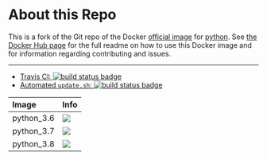 # About this Repo

This is a fork of the Git repo of the Docker [official image](https://docs.docker.com/docker-hub/official_repos/) for [python](https://registry.hub.docker.com/_/python/). See [the Docker Hub page](https://registry.hub.docker.com/_/python/) for the full readme on how to use this Docker image and for information regarding contributing and issues.

---

-	[Travis CI:
	![build status badge](https://img.shields.io/travis/pymor/python-docker/master.svg)](https://travis-ci.org/pymor/python-docker/branches)
-	[Automated `update.sh`:
	![build status badge](https://doi-janky.infosiftr.net/job/update.sh/job/python/badge/icon)](https://doi-janky.infosiftr.net/job/update.sh/job/python)

<!-- THIS FILE IS GENERATED BY https://github.com/docker-library/docs/blob/master/generate-repo-stub-readme.sh -->

| Image  | Info |
| :----- | :--- |
| python_3.6 | [![](https://images.microbadger.com/badges/image/pymor/python_3.6.svg)](https://microbadger.com/images/pymor/python_3.6 "python base images") |
| python_3.7 | [![](https://images.microbadger.com/badges/image/pymor/python_3.7.svg)](https://microbadger.com/images/pymor/python_3.7 "python base images") |
| python_3.8 | [![](https://images.microbadger.com/badges/image/pymor/python_3.8.svg)](https://microbadger.com/images/pymor/python_3.8 "python base images") |
